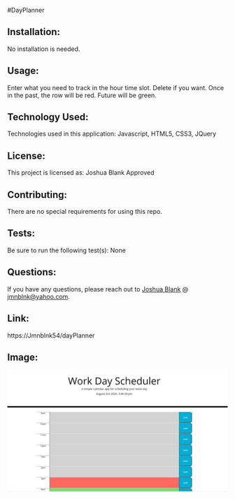 #DayPlanner

## Installation: 

No installation is needed.
    
## Usage: 
    
Enter what you need to track in the hour time slot. Delete if you want. Once in the past, the row will be red. Future will be green.

## Technology Used: 
    
Technologies used in this application: Javascript, HTML5, CSS3, JQuery
    
## License: 
    
This project is licensed as: Joshua Blank Approved
    
## Contributing: 

There are no special requirements for using this repo.
    
## Tests: 

Be sure to run the following test(s): None
    
## Questions: 
    
If you have any questions, please reach out to [Joshua Blank](https://github.com/Jmnblnk54) @ jmnblnk@yahoo.com.

## Link: 

https://Jmnblnk54/dayPlanner

## Image:

![](dayPlanner.jpg)
